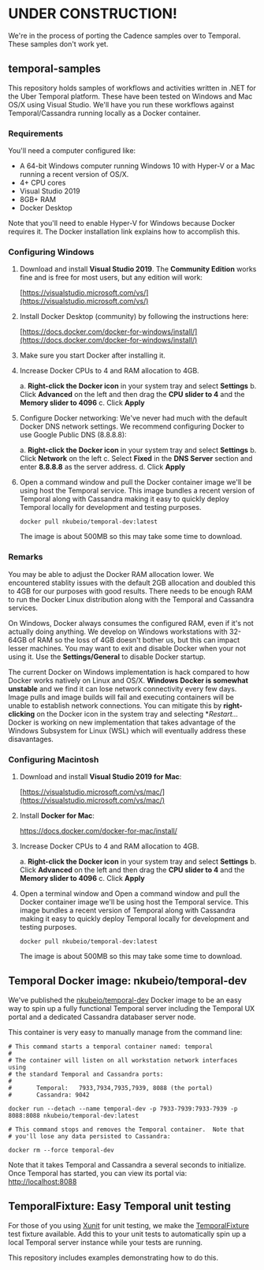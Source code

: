 # UNDER CONSTRUCTION!

We're in the process of porting the Cadence samples over to Temporal.  These samples don't work yet.

## temporal-samples

This repository holds samples of workflows and activities written in .NET for the Uber Temporal platform.  These have been tested on Windows and Mac OS/X using Visual Studio.  We'll have you run these workflows against Temporal/Cassandra running locally as a Docker container.

### Requirements

You'll need a computer configured like:

* A 64-bit Windows computer running Windows 10 with Hyper-V or a Mac running a recent version of OS/X.
* 4+ CPU cores
* Visual Studio 2019
* 8GB+ RAM
* Docker Desktop

Note that you'll need to enable Hyper-V for Windows because Docker requires it.  The Docker installation link explains how to accomplish this.

### Configuring Windows

1. Download and install **Visual Studio 2019**.  The **Community Edition** works fine and is free for most users, but any edition will work:

   [https://visualstudio.microsoft.com/vs/](https://visualstudio.microsoft.com/vs/)

2. Install Docker Desktop (community) by following the instructions here:

   [https://docs.docker.com/docker-for-windows/install/](https://docs.docker.com/docker-for-windows/install/)

3. Make sure you start Docker after installing it.

4. Increase Docker CPUs to 4 and RAM allocation to 4GB.

   a. **Right-click the Docker icon** in your system tray and select **Settings**
   b. Click **Advanced** on the left and then drag the **CPU slider to 4** and the **Memory slider to 4096**
   c. Click **Apply**

5. Configure Docker networking: We've never had much with the default Docker DNS network settings.  We recommend configuring Docker to use Google Public DNS (8.8.8.8):

   a. **Right-click the Docker icon** in your system tray and select **Settings**
   b. Click **Network** on the left
   c. Select **Fixed** in the **DNS Server** section and enter **8.8.8.8** as the server address.
   d. Click **Apply**

6. Open a command window and pull the Docker container image we'll be using host the Temporal service.  This image bundles a recent version of Temporal along with Cassandra making it easy to quickly deploy Temporal locally for development and testing purposes.
   ```
   docker pull nkubeio/temporal-dev:latest
   ```
   The image is about 500MB so this may take some time to download.

### Remarks

You may be able to adjust the Docker RAM allocation lower.  We encountered stablity issues with the default 2GB allocation and doubled this to 4GB for our purposes with good results.  There needs to be enough RAM to run the Docker Linux distribution along with the Temporal and Cassandra services.

On Windows, Docker always consumes the configured RAM, even if it's not actually doing anything.  We develop on Windows workstations with 32-64GB of RAM so the loss of 4GB doesn't bother us, but this can impact lesser machines.  You may want to exit and disable Docker when your not using it.  Use the **Settings/General** to disable Docker startup.

The current Docker on Windows implementation is hack compared to how Docker works natively on Linux and OS/X.  **Windows Docker is somewhat unstable** and we find it can lose network connectivity every few days.  Image pulls and image builds will fail and executing containers will be unable to establish network connections.  You can mitigate this by **right-clicking** on the Docker icon in the system tray and selecting **Restart...*  Docker is working on new implementation that takes advantage of the Windows Subsystem for Linux (WSL) which will eventually address these disavantages.

### Configuring Macintosh

1. Download and install **Visual Studio 2019 for Mac**:

   [https://visualstudio.microsoft.com/vs/mac/](https://visualstudio.microsoft.com/vs/mac/)

2. Install **Docker for Mac**:

   https://docs.docker.com/docker-for-mac/install/

3. Increase Docker CPUs to 4 and RAM allocation to 4GB.

   a. **Right-click the Docker icon** in your system tray and select **Settings**
   b. Click **Advanced** on the left and then drag the **CPU slider to 4** and the **Memory slider to 4096**
   c. Click **Apply**

4. Open a terminal window and Open a command window and pull the Docker container image we'll be using host the Temporal service. This image bundles a recent version of Temporal along with Cassandra making it easy to quickly deploy Temporal locally for development and testing purposes.
   ```
   docker pull nkubeio/temporal-dev:latest
   ```
   The image is about 500MB so this may take some time to download.

## Temporal Docker image: nkubeio/temporal-dev

We've published the [nkubeio/temporal-dev](https://hub.docker.com/repository/docker/nkubeio/temporal-dev) Docker image to be an easy way to spin up a fully functional Temporal server including the Temporal UX portal and a dedicated Cassandra databaser server node.

This container is very easy to manually manage from the command line:
```
# This command starts a temporal container named: temporal
#
# The container will listen on all workstation network interfaces using 
# the standard Temporal and Cassandra ports:
#
#       Temporal:   7933,7934,7935,7939, 8088 (the portal)
#       Cassandra: 9042

docker run --detach --name temporal-dev -p 7933-7939:7933-7939 -p 8088:8088 nkubeio/temporal-dev:latest

# This command stops and removes the Temporal container.  Note that 
# you'll lose any data persisted to Cassandra:

docker rm --force temporal-dev
```

Note that it takes Temporal and Cassandra a several seconds to initialize.  Once Temporal has started, you can view its portal via: [http://localhost:8088](http://localhost:8088)

## TemporalFixture: Easy Temporal unit testing

For those of you using [Xunit](https://github.com/xunit/xunit) for unit testing, we make the [TemporalFixture](https://doc.neonkube.com/T_Neon_Xunit_Temporal_TemporalFixture.htm) test fixture available.  Add this to your unit tests to automatically spin up a local Temporal server instance while your tests are running.

This repository includes examples demonstrating how to do this.
